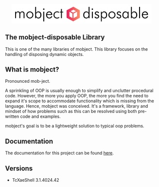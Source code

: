 <p align="center">
  <img width="460"  src="./docs/images/logo.svg">
</p>

## The mobject-disposable Library

This is one of the many libraries of mobject. This library focuses on the handling of disposing dynamic objects.

## What is mobject?

Pronounced mob-ject.

A sprinkling of OOP is usually enough to simplify and unclutter procedural code. However, the more you apply OOP, the more you find the need to expand it's scope to accommodate functionality which is missing from the language. Hence, mobject was conceived. It's a framework, library and mindset of how problems such as this can be resolved using both pre-written code and examples.

mobject's goal is to be a lightweight solution to typical oop problems.

## Documentation

The documentation for this project can be found [here](https://mobject-dev-team.github.io/mobject-disposable/#/).

## Versions

- TcXaeShell 3.1.4024.42
